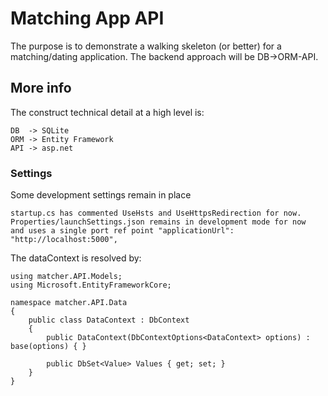 # Matching App API

The purpose is to demonstrate a walking skeleton (or better) for a matching/dating application. The backend approach will be DB->ORM-API.

## More info

The construct technical detail at a high level is:

    DB  -> SQLite
    ORM -> Entity Framework
    API -> asp.net

### Settings
Some development settings remain in place

    startup.cs has commented UseHsts and UseHttpsRedirection for now.
    Properties/launchSettings.json remains in development mode for now
    and uses a single port ref point "applicationUrl": "http://localhost:5000",

The dataContext is resolved by:
```
using matcher.API.Models;
using Microsoft.EntityFrameworkCore;

namespace matcher.API.Data
{
    public class DataContext : DbContext
    {
        public DataContext(DbContextOptions<DataContext> options) : base(options) { }

        public DbSet<Value> Values { get; set; }
    }
}
```